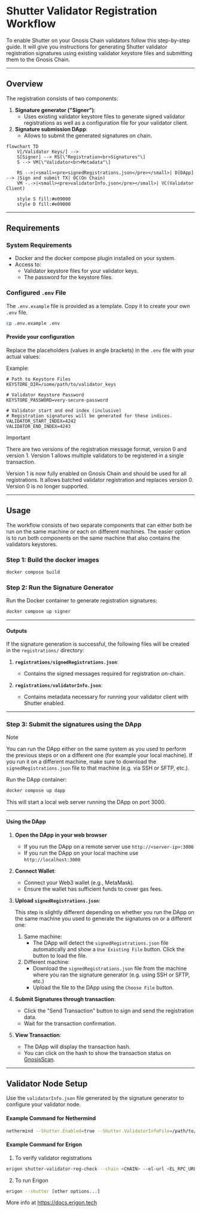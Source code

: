 # **Shutter Validator Registration Workflow**

To enable Shutter on your Gnosis Chain validators follow this step-by-step guide. 
It will give you instructions for generating Shutter validator registration 
signatures using existing validator keystore files and submitting 
them to the Gnosis Chain.

---

## **Overview**

The registration consists of two components:
1. **Signature generator ("Signer")**:
   - Uses existing validator keystore files to generate signed validator registrations as well as a configuration file for your validator client.
2. **Signature submission DApp**:
   - Allows to submit the generated signatures on chain.

```mermaid
flowchart TD
    V[/Validator Keys/] --> 
    S[Signer] --> RS[\"Registration<br>Signatures"\]
    S --> VM[\"Validator<br>Metadata"\]

    RS -->|<small><pre>signedRegistrations.json</pre></small>| D[DApp] --> |Sign and submit TX| OC(On Chain)
    VM -.->|<small><pre>validatorInfo.json</pre></small>| VC(Validator Client)

    style S fill:#e09000
    style D fill:#e09000
```

---

## **Requirements**

### System Requirements

- Docker and the docker compose plugin installed on your system.
- Access to:
  - Validator keystore files for your validator keys.
  - The password for the keystore files.

### **Configured `.env` File**
The `.env.example` file is provided as a template. Copy it to create your own `.env` file.

```bash
cp .env.example .env
```

#### **Provide your configuration**
Replace the placeholders (values in angle brackets) in the `.env` file with your actual values:

Example:
```plaintext
# Path to Keystore Files
KEYSTORE_DIR=/some/path/to/validator_keys

# Validator Keystore Password
KEYSTORE_PASSWORD=very-secure-password

# Validator start and end index (inclusive) 
# Registration signatures will be generated for these indices.
VALIDATOR_START_INDEX=4242
VALIDATOR_END_INDEX=4243
```

> [!IMPORTANT]
> There are two versions of the registration message format, version 0 and version 1.
> Version 1 allows multiple validators to be registered in a single transaction.
> 
> Version 1 is now fully enabled on Gnosis Chain and should be used for all registrations.
> It allows batched validator registration and replaces version 0.
> Version 0 is no longer supported.

---

## **Usage**

The workflow consists of two separate components that can either both be run on the same machine or each on different machines.
The easier option is to run both components on the same machine that also contains the validators keystores. 

### **Step 1: Build the docker images**
```bash
docker compose build
```

### **Step 2: Run the Signature Generator**

Run the Docker container to generate registration signatures:
```bash
docker compose up signer
```

---

#### **Outputs**

If the signature generation is successful, the following files will be created in the `registrations/` directory:

1. **`registrations/signedRegistrations.json`**:
   - Contains the signed messages required for registration on-chain.

2. **`registrations/validatorInfo.json`**:
   - Contains metadata necessary for running your validator client with Shutter enabled.

---

### **Step 3: Submit the signatures using the DApp** 

> [!NOTE]
> You can run the DApp either on the same system as you used to perform the previous steps or on a different one (for example your local machine).
> If you run it on a different machine, make sure to download the `signedRegistrations.json` file to that machine (e.g. via SSH or SFTP, etc.).

Run the DApp container:
```bash
docker compose up dapp
```
This will start a local web server running the DApp on port 3000.

---

#### **Using the DApp**

1. **Open the DApp in your web browser**
   - If you run the DApp on a remote server use `http://<server-ip>:3000`
   - If you run the DApp on your local machine use `http://localhost:3000`
2. **Connect Wallet**:
   - Connect your Web3 wallet (e.g., MetaMask).
   - Ensure the wallet has sufficient funds to cover gas fees.
3. **Upload `signedRegistrations.json`**:

   This step is slightly different depending on whether you run the DApp on the same machine you used to generate the signatures on or a different one:

   1. Same machine:
      - The DApp will detect the `signedRegistrations.json` file automatically and show a `Use Existing File` button.
        Click the button to load the file.
   2. Different machine:
      - Download the `signedRegistrations.json` file from the machine where you ran the signature generator (e.g. using SSH or SFTP, etc.)
      - Upload the file to the DApp using the `Choose File` button.
 
4. **Submit Signatures through transaction**:
   - Click the "Send Transaction" button to sign and send the registration data.
   - Wait for the transaction confirmation.

5. **View Transaction**:
   - The DApp will display the transaction hash.
   - You can click on the hash to show the transaction status on [GnosisScan](https://gnosisscan.io/).

---

## **Validator Node Setup**

Use the `validatorInfo.json` file generated by the signature generator to configure your validator node.

#### **Example Command for Nethermind**
```bash
nethermind --Shutter.Enabled=true --Shutter.ValidatorInfoFile=/path/to/output/validatorInfo.json
```

#### **Example Command for Erigon**
1. To verify validator registrations
```bash
erigon shutter-validator-reg-check --chain <CHAIN> --el-url <EL_RPC_URL> --validator-info-file <VALIDATOR_INFO_JSON>
```
2. To run Erigon
```bash
erigon --shutter [other options...]
```
More info at https://docs.erigon.tech
